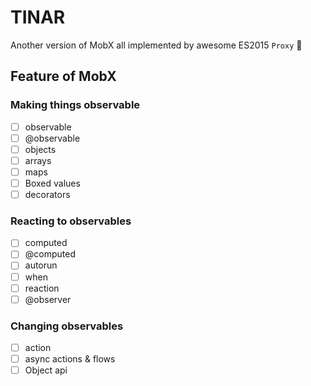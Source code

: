 # TINAR

Another version of MobX all implemented by awesome ES2015 `Proxy` 🤩

## Feature of MobX

### Making things observable

- [ ] observable
- [ ] @observable
- [ ] objects
- [ ] arrays
- [ ] maps
- [ ] Boxed values
- [ ] decorators

### Reacting to observables

- [ ] computed
- [ ] @computed
- [ ] autorun
- [ ] when
- [ ] reaction
- [ ] @observer

### Changing observables

- [ ] action
- [ ] async actions & flows
- [ ] Object api